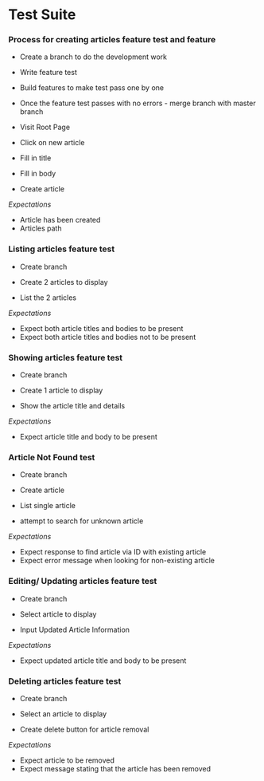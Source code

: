 # Test Suite

### **Process for creating articles feature test and feature**

- Create a branch to do the development work
- Write feature test
- Build features to make test pass one by one
- Once the feature test passes with no errors - merge branch with master branch


- Visit Root Page
- Click on new article
- Fill in title
- Fill in body
- Create article

*Expectations*
- Article has been created
- Articles path


### **Listing articles feature test**
- Create branch
- Create 2 articles to display

- List the 2 articles

*Expectations*
- Expect both article titles and bodies to be present
- Expect both article titles and bodies not to be present

### **Showing articles feature test**
- Create branch
- Create 1 article to display

- Show the article title and details

*Expectations*
- Expect article title and body to be present

### **Article Not Found test**
- Create branch
- Create article

- List single article
- attempt to search for unknown article

*Expectations*
- Expect response to find article via ID with existing article
- Expect error message when looking for non-existing article

### **Editing/ Updating articles feature test**
- Create branch
- Select article to display

- Input Updated Article Information

*Expectations*
- Expect updated article title and body to be present

### **Deleting articles feature test**
- Create branch
- Select an article to display

- Create delete button for article removal

*Expectations*
- Expect article to be removed
- Expect message stating that the article has been removed
